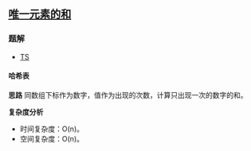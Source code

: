 ## [唯一元素的和](https://leetcode-cn.com/problems/sum-of-unique-elements/)
### 题解
+ [TS](../../ts/1792/1748.ts)

#### 哈希表
**思路**
同数组下标作为数字，值作为出现的次数，计算只出现一次的数字的和。

**复杂度分析**
+ 时间复杂度：O(n)。
+ 空间复杂度：O(n)。